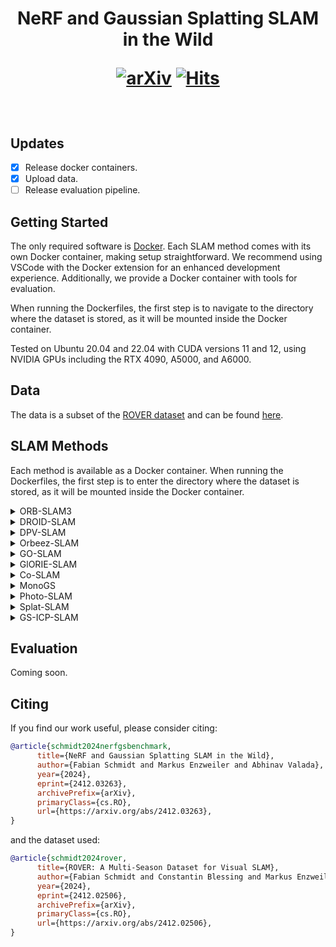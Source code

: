 <h1 align="center">
  NeRF and Gaussian Splatting SLAM in the Wild

  [![arXiv](https://img.shields.io/badge/arXiv-2412.03263-b31b1b.svg?style=plastic)](https://arxiv.org/abs/2412.03263)
  [![Hits](https://hits.seeyoufarm.com/api/count/incr/badge.svg?url=https%3A%2F%2Fgithub.com%2Fiis-esslingen%2Fnerf-3dgs-benchmark&count_bg=%2379C83D&title_bg=%23555555&icon=&icon_color=%23E7E7E7&title=hits&edge_flat=false)](https://hits.seeyoufarm.com)
</h1>

<br>

## Updates

- [x] Release docker containers. 
- [x] Upload data.
- [ ] Release evaluation pipeline.

## Getting Started
The only required software is [Docker](https://www.docker.com/). Each SLAM method comes with its own Docker container, making setup straightforward. We recommend using VSCode with the Docker extension for an enhanced development experience. Additionally, we provide a Docker container with tools for evaluation.

When running the Dockerfiles, the first step is to navigate to the directory where the dataset is stored, as it will be mounted inside the Docker container.

Tested on Ubuntu 20.04 and 22.04 with CUDA versions 11 and 12, using NVIDIA GPUs including the RTX 4090, A5000, and A6000.

## Data
The data is a subset of the [ROVER dataset](https://iis-esslingen.github.io/rover/) and can be found [here](https://bwsyncandshare.kit.edu/s/kSKRjNjryWGBK3b).

## SLAM Methods
Each method is available as a Docker container. When running the Dockerfiles, the first step is to enter the directory where the dataset is stored, as it will be mounted inside the Docker container.


<details><summary>ORB-SLAM3</summary>

We are using [our fork](https://github.com/iis-esslingen/ORB-SLAM3) of the [ORB-SLAM3 ROS Wrapper](https://github.com/thien94/orb_slam3_ros) implementation. 

To launch the application:

```bash
roslaunch orb_slam3_ros <launch_file> \
    do_bag:=<do_bag> bag:=<bag> \
    do_save_traj:=<do_save_traj> \
    traj_file_name:=<traj_file_name> \
    do_lc:=<enable_loop_closing>
```

#### Parameters:

- `launch_file`: Specifies the launch file to use. Choices include:
    - `rover_mono_d435i.launch`: To launch monocular mode.
    - `rover_rgbd_d435i.launch`: To launch RGBD mode.

- `do_bag`: *(Optional)* Specifies whether to replay a bag. Set to either:
    - `true`: To replay a bag.
    - `false`: To not replay a bag.

- `bag`: *(Optional)* Specifies the path to the rosbag file.

- `do_save_traj`: *(Optional)* Specifies whether to save a predicted trajectory. Set to either:
    - `true`: To save the trajectory.
    - `false`: To not save the trajectory.

- `traj_file_name`: *(Optional)* Specifies the file path where the estimated trajectory should be saved.

- `do_lc`: *(Optional)* Specifies whether to enable loop closing. Set to either:
    - `true`: To enable loop closing.
    - `false`: To disable loop closing.
 
</details>


<details><summary>DROID-SLAM</summary>

We are using [our fork](https://github.com/iis-esslingen/DROID-SLAM) of the official [DROID-SLAM](https://github.com/princeton-vl/DROID-SLAM) implementation. 

Example to run the application and evaluation:

```bash
python evaluation_scripts/test_rover_d435i.py \
    --data_path /garden_small/2023-08-18 \
    --ground_truth_path /garden_small/2023-08-18/ground_truth.txt \
    --output_path ./rover_trajectories
```

#### Parameters:

-  `base_data_path`: Specifies the base directory of the dataset sequence.
-  `ground_truth_path`: Path to the ground truth file for the selected dataset sequence.
-  `output_path`: Directory where the resulting trajectories will be stored.

To test DROID-SLAM in RGBD mode (Camera D435i), add the flag `--depth`, for Stereo mode (Camera T265) add `--stereo`.

</details>

<details><summary>DPV-SLAM</summary>

We are using [our fork](https://github.com/iis-esslingen/DPV-SLAM) of the official [DPVO / DPV-SLAM](https://github.com/princeton-vl/DPVO) implementation. 
  
**Note:** The container currently does not support visualization.

Example to run the application and evaluation:

```bash
python evaluate_rover.py \
    --base_data_path /garden_small/2023-08-18 \
    --ground_truth_path /garden_small/2023-08-18/ground_truth.txt \
    --output_path ./rover_trajectories \
    --cameras d435i \
    --trials 5 \
    --opts LOOP_CLOSURE True
```

#### Parameters:

-  `base_data_path`: Specifies the base directory of the dataset sequence.
-  `ground_truth_path`: Path to the ground truth file for the selected dataset sequence.
-  `output_path`: Directory where the resulting trajectories will be stored.
-  `cameras`: List of cameras to be used for the evaluation. Choices: `d435i`, `t265`, or `pi_cam`.
-  `trials`: The number of trials to execute for the evaluation.
-  `opts`: Specifies additional optional arguments.

To enable Loop Closing for DPV-SLAM, the argument: `--opts LOOP_CLOSURE True` has to be set.

</details> 


<details><summary>Orbeez-SLAM</summary>

We are using [our fork](https://github.com/iis-esslingen/Orbeez-SLAM) of the official [Orbeez-SLAM](https://github.com/MarvinChung/Orbeez-SLAM) implementation. 

Example to run the application in monocular mode:

```bash
./build/mono_rover \
    ./Vocabulary/ORBvoc.txt \
    ./configs/Monocular/ROVER/d435i.yaml \
    "/path/to/data/d435i" \
    "/output/dir"
```

Example to run the application in RGBD mode:

```bash
./build/rgbd_rover \
    ./Vocabulary/ORBvoc.txt \
    ./configs/RGB-D/ROVER/d435i.yaml \
    "/path/to/data/d435i" \
    "/path/to/data/associations.txt" \
    "/output/dir"
```

Additionally you can have a look at the script `run_rover.sh` that runs all of the experiments.

</details> 

<details><summary>GO-SLAM</summary>

We are using [our fork](https://github.com/iis-esslingen/GO-SLAM) of the official [GO-SLAM](https://github.com/youmi-zym/GO-SLAM) implementation. 

Example to run the application in monocular mode:

```bash
python run_rover.py <config> \
    --device <device> \
    --input_folder /path/to/input_folder \
    --output /path/to/output_folder \
    --mode <mode> \
    --only_tracking
```

#### Parameters:
- `config`: Path to the configuration file that contains the settings for the SLAM system. For ROVER dataset use `.configs/ROVER/d435i.yaml`.
- `device`: Specifies the computing device to run the script on. Default is `cuda:0`, meaning the first GPU.
- `input_folder`: The path to the input folder containing data.
- `output`: The path where the results will be stored. 
- `mode`: The SLAM mode to use. Choose from `mono`, `rgbd`, or `stereo`.
- `only_tracking`: If set, only tracking will be triggered without mapping.

</details> 

<details><summary>GlORIE-SLAM</summary>

We are using [our fork](https://github.com/iis-esslingen/GlORIE-SLAM) of the official [GlORIE-SLAM](https://github.com/zhangganlin/GlORIE-SLAM) implementation. 

Example to run the application:

```bash
python run.py <config> \
    --input_dir /path/to/input_folder \
    --output_dir /path/to/output_folder \
    --only_tracking
```

#### Parameters:
- `config`: Path to the configuration file that contains the settings for the SLAM system. For ROVER dataset use `.configs/ROVER/d435i.yaml`.
- `input_folder`: The path to the input folder containing data.
- `output`: The path where the results will be stored. 
- `only_tracking`: If set, only tracking will be triggered without mapping.

Additionally you can have a look at the script `run_rover_all.sh` that runs all of the experiments.

</details> 

<details><summary>Co-SLAM</summary>

We are using [our fork](https://github.com/iis-esslingen/Co-SLAM) of the official [Co-SLAM](https://github.com/HengyiWang/Co-SLAM) implementation. 

Example to run the application:

```bash
python coslam_rover.py \
    --config /path/to/config.yaml \
    --input_folder /path/to/input_folder \
    --output /path/to/output_folder 
```

#### Parameters:
- `config`: Path to the configuration file that contains the settings for the SLAM system. For ROVER dataset use `.configs/ROVER/d435i.yaml`.
- `input_folder`: The path to the input folder containing data.
- `output`: The path where the results will be stored. 

Additionally you can have a look at the script `run_rover_all.sh` that runs all of the experiments.

</details> 


<details><summary>MonoGS</summary>

We are using [our fork](https://github.com/iis-esslingen/MonoGS) of the official [MonoGS](https://github.com/muskie82/MonoGS) implementation. 

**Note:** The container currently does not support visualization.

Example to run the application:

```bash
python run_slam_rover.py \
    --config /path/to/config.yaml \
    --data_path /path/to/input_folder \
    --output_path /path/to/output_folder \
    --eval
```

#### Parameters:
- `config`: Path to the configuration file that contains the settings for the SLAM system. For ROVER dataset use `.configs/[mono/rgbd]/ROVER/d435i.yaml`.
- `data_path`: The path to the input folder containing data.
- `output_path`: The path where the results will be stored.
- `eval`: Enables evaluation of results.

Additionally you can have a look at the script `run_rover_all.sh` that runs all of the experiments.

</details> 

<details><summary>Photo-SLAM</summary>

We are using [our fork](https://github.com/iis-esslingen/Photo-SLAM) of the official [Photo-SLAM](https://github.com/HuajianUP/Photo-SLAM) implementation. 

**Note:** The container currently does not support visualization.

Example to run the application in monocular mode:

```bash
./bin/rover_mono \
    ./ORB-SLAM3/Vocabulary/ORBvoc.txt \
    ./cfg/ORB_SLAM3/Monocular/ROVER/d435i.yaml \
    ./cfg/gaussian_mapper/Monocular/ROVER/rover_mono.yaml \
    "/path/to/data/d435i" \
    "/output/dir"
    no_viewer
```

Example to run the application in RGBD mode:

```bash
./bin/rover_rgbd \
    ./ORB-SLAM3/Vocabulary/ORBvoc.txt \
    ./cfg/ORB_SLAM3/RGB-D/ROVER/d435i.yaml \
    ./cfg/gaussian_mapper/RGB-D/ROVER/rover_rgbd.yaml \
    "/path/to/data/d435i" \
    "/path/to/data/associations.txt" \
    "/output/dir"
    no_viewer
```

Additionally you can have a look at the script `scripts/rover_all.sh` that runs all of the experiments.

</details> 

<details><summary>Splat-SLAM</summary>

We are using [our fork](https://github.com/iis-esslingen/Splat-SLAM) of the official [GlORIE-SLAM](https://github.com/zhangganlin/GlORIE-SLAM) implementation. 

Example to run the application:

```bash
python run.py <config> \
    --input_dir /path/to/input_folder \
    --output_dir /path/to/output_folder \
    --only_tracking
```

#### Parameters:
- `config`: Path to the configuration file that contains the settings for the SLAM system. For ROVER dataset use `.configs/ROVER/d435i.yaml`.
- `input_dir`: The path to the input folder containing data.
- `output_dir`: The path where the results will be stored. 
- `only_tracking`: If set, only tracking will be triggered without mapping.

Additionally you can have a look at the script `run_rover_all.sh` that runs all of the experiments.

</details> 

<details><summary>GS-ICP-SLAM</summary>
  Coming soon.
</details> 

## Evaluation
Coming soon.

## Citing
If you find our work useful, please consider citing:
```bibtex
@article{schmidt2024nerfgsbenchmark,
      title={NeRF and Gaussian Splatting SLAM in the Wild}, 
      author={Fabian Schmidt and Markus Enzweiler and Abhinav Valada},
      year={2024},
      eprint={2412.03263},
      archivePrefix={arXiv},
      primaryClass={cs.RO},
      url={https://arxiv.org/abs/2412.03263}, 
}
```
and the dataset used:
```bibtex
@article{schmidt2024rover,
      title={ROVER: A Multi-Season Dataset for Visual SLAM}, 
      author={Fabian Schmidt and Constantin Blessing and Markus Enzweiler and Abhinav Valada},
      year={2024},
      eprint={2412.02506},
      archivePrefix={arXiv},
      primaryClass={cs.RO},
      url={https://arxiv.org/abs/2412.02506}, 
}
```
